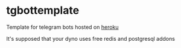 # tgbottemplate
 
Template for telegram bots hosted on [heroku](https://heroku.com)

It's supposed that your dyno uses free redis and postgresql addons